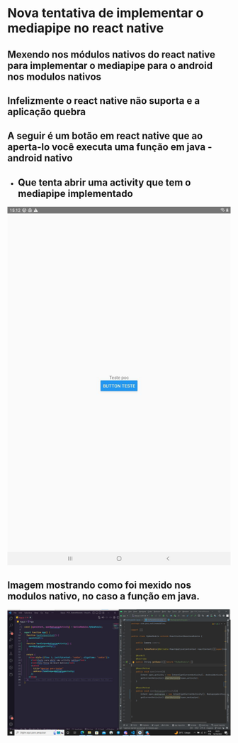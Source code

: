 # Nova tentativa de implementar o mediapipe no react native 

## Mexendo nos módulos nativos do react native para implementar o mediapipe para o android nos modulos nativos

## Infelizmente o react native não suporta e a aplicação quebra

## A seguir é um botão em react native que ao aperta-lo você executa uma função em java - android nativo

- ## Que tenta abrir uma activity que tem o mediapipe implementado

<div align='center'>

<img src="https://github.com/brunossaless/mediapipe-poc-studies/blob/main/POC_newHolisticNative/img/exemplo.jpg" />

</div>

## Imagem mostrando como foi mexido nos modulos nativo, no caso a função em java.


<div align='center'>

<img src="https://github.com/brunossaless/mediapipe-poc-studies/blob/main/POC_newHolisticNative/img/mediapipe.jfif" />

</div>

